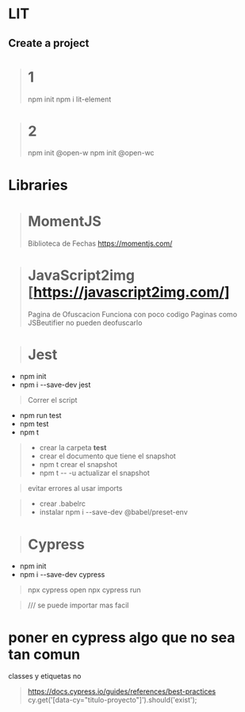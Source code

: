 # LIT

## Create a project

> # 1
> npm init
> npm i lit-element

> # 2
> npm init @open-w
> npm init @open-wc


# Libraries

> # MomentJS
> Biblioteca de Fechas
> https://momentjs.com/

<script src="https://cdnjs.cloudflare.com/ajax/libs/moment.js/2.27.0/moment.min.js"></script>
<script src="https://cdnjs.cloudflare.com/ajax/libs/moment.js/2.27.0/locale/es.min.js" integrity="sha512-tgY2qswcbQir80Vp67s5ZdbKikl99YmVXp3V/C4Acthk4gI29ONbQ+MR8B5tpESkNoa0N1P7HnSuzC6nOflrwA==" crossorigin="anonymous"></script>


> # JavaScript2img [https://javascript2img.com/]
> Pagina de Ofuscacion
> Funciona con poco codigo
> Paginas como JSBeutifier no pueden deofuscarlo

># Jest

- npm init
- npm i --save-dev jest

> Correr el script
- npm run test
- npm test
- npm t

> - crear la carpeta __test__
> - crear el documento que tiene el snapshot
> - npm t           crear el snapshot
> - npm t -- -u     actualizar el snapshot


> evitar errores al usar    imports

> - crear .babelrc
> - instalar  npm i --save-dev @babel/preset-env

># Cypress

- npm init
- npm i --save-dev cypress

> npx cypress open
> npx cypress run

>  ///<reference types="cypress"/> 
> se puede importar mas facil


# poner en cypress algo que no sea tan comun
classes y etiquetas no

> https://docs.cypress.io/guides/references/best-practices
> cy.get('[data-cy="titulo-proyecto"]').should('exist');











